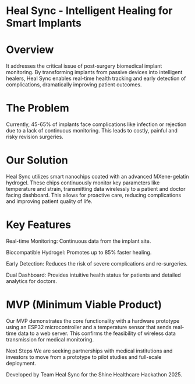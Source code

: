 # Heal Sync - Intelligent Healing for Smart Implants
# Overview
It addresses the critical issue of post-surgery biomedical implant monitoring. By transforming implants from passive devices into intelligent healers, Heal Sync enables real-time health tracking and early detection of complications, dramatically improving patient outcomes.

# The Problem
Currently, 45-65% of implants face complications like infection or rejection due to a lack of continuous monitoring. This leads to costly, painful and risky revision surgeries.

# Our Solution
Heal Sync utilizes smart nanochips coated with an advanced MXene-gelatin hydrogel. These chips continuously monitor key parameters like temperature and strain, transmitting data wirelessly to a patient and doctor facing dashboard. This allows for proactive care, reducing complications and improving patient quality of life.

# Key Features
Real-time Monitoring: Continuous data from the implant site.

Biocompatible Hydrogel: Promotes up to 85% faster healing.

Early Detection: Reduces the risk of severe complications and re-surgeries.

Dual Dashboard: Provides intuitive health status for patients and detailed analytics for doctors.

# MVP (Minimum Viable Product)
Our MVP demonstrates the core functionality with a hardware prototype using an ESP32 microcontroller and a temperature sensor that sends real-time data to a web server. This confirms the feasibility of wireless data transmission for medical monitoring.

Next Steps
We are seeking partnerships with medical institutions and investors to move from a prototype to pilot studies and full-scale deployment.

Developed by Team Heal Sync for the Shine Healthcare Hackathon 2025.
